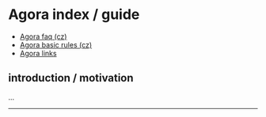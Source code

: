 # Agora index / guide

- [Agora faq (cz)](https://github.com/agora3/agora_index/blob/main/agora_faq_cz.md)
- [Agora basic rules (cz)](https://github.com/agora3/agora_index/blob/main/agora_basic_rules_cz.md)
- [Agora links](https://github.com/agora3/agora_index/blob/main/agora_links.md)


## introduction / motivation

...

---



